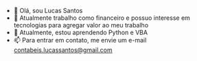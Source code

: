 - 👋 Olá, sou Lucas Santos
- 👀 Atualmente trabalho como financeiro e possuo interesse em tecnologias para agregar valor ao meu trabalho
- 🌱 Atualmente, estou aprendendo Python e VBA
- 📫 Para entrar em contato, me envie um e-mail contabeis.lucassantos@gmail.com
